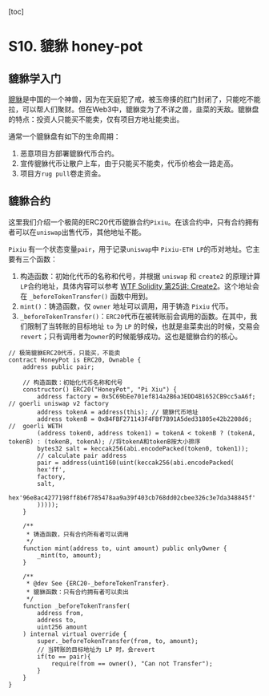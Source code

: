 [toc]

#  S10. 貔貅 honey-pot

## 貔貅学入门

[貔貅](https://en.wikipedia.org/wiki/Pixiu)是中国的一个神兽，因为在天庭犯了戒，被玉帝揍的肛门封闭了，只能吃不能拉，可以帮人们聚财。但在Web3中，貔貅变为了不详之兽，韭菜的天敌。貔貅盘的特点：投资人只能买不能卖，仅有项目方地址能卖出。

通常一个貔貅盘有如下的生命周期：

1. 恶意项目方部署貔貅代币合约。
2. 宣传貔貅代币让散户上车，由于只能买不能卖，代币价格会一路走高。
3. 项目方`rug pull`卷走资金。

## 貔貅合约

这里我们介绍一个极简的ERC20代币貔貅合约`Pixiu`。在该合约中，只有合约拥有者可以在`uniswap`出售代币，其他地址不能。

`Pixiu` 有一个状态变量`pair`，用于记录`uniswap`中 `Pixiu-ETH LP`的币对地址。它主要有三个函数：

1. 构造函数：初始化代币的名称和代号，并根据 `uniswap` 和 `create2` 的原理计算`LP`合约地址，具体内容可以参考 [WTF Solidity 第25讲: Create2](https://github.com/AmazingAng/WTFSolidity/blob/main/25_Create2/readme.md)。这个地址会在 `_beforeTokenTransfer()` 函数中用到。
2. `mint()`：铸造函数，仅 `owner` 地址可以调用，用于铸造 `Pixiu` 代币。
3. `_beforeTokenTransfer()`：`ERC20`代币在被转账前会调用的函数。在其中，我们限制了当转账的目标地址 `to` 为 `LP` 的时候，也就是韭菜卖出的时候，交易会 `revert`；只有调用者为`owner`的时候能够成功。这也是貔貅合约的核心。

```solidity
// 极简貔貅ERC20代币，只能买，不能卖
contract HoneyPot is ERC20, Ownable {
    address public pair;

    // 构造函数：初始化代币名称和代号
    constructor() ERC20("HoneyPot", "Pi Xiu") {
        address factory = 0x5C69bEe701ef814a2B6a3EDD4B1652CB9cc5aA6f; // goerli uniswap v2 factory
        address tokenA = address(this); // 貔貅代币地址
        address tokenB = 0xB4FBF271143F4FBf7B91A5ded31805e42b2208d6; //  goerli WETH
        (address token0, address token1) = tokenA < tokenB ? (tokenA, tokenB) : (tokenB, tokenA); //将tokenA和tokenB按大小排序
        bytes32 salt = keccak256(abi.encodePacked(token0, token1));
        // calculate pair address
        pair = address(uint160(uint(keccak256(abi.encodePacked(
        hex'ff',
        factory,
        salt,
        hex'96e8ac4277198ff8b6f785478aa9a39f403cb768dd02cbee326c3e7da348845f'
        )))));
    }
    
    /**
     * 铸造函数，只有合约所有者可以调用
     */
    function mint(address to, uint amount) public onlyOwner {
        _mint(to, amount);
    }

    /**
     * @dev See {ERC20-_beforeTokenTransfer}.
     * 貔貅函数：只有合约拥有者可以卖出
     */
    function _beforeTokenTransfer(
        address from,
        address to,
        uint256 amount
    ) internal virtual override {
        super._beforeTokenTransfer(from, to, amount);
        // 当转账的目标地址为 LP 时，会revert
        if(to == pair){
            require(from == owner(), "Can not Transfer");
        }
    }
}
```